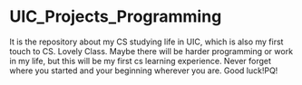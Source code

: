 # UIC_Projects_Programming
It is the repository about my CS studying life in UIC, which is also my first touch to CS. Lovely Class.
Maybe there will be harder programming or work in my life, but this will be my first cs learning experience.
Never forget where you started and your beginning wherever you are.
Good luck!PQ!
